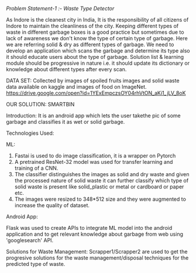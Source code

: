 *Problem Statement-1 :- Waste Type Detector*

As Indore is the cleanest city in India, It is the responsibility of all citizens of Indore to maintain the cleanliness of the city.
Keeping different types of waste in different garbage boxes is a good practice but sometimes due to lack of awareness we don't know
the type of certain type of garbage. Here we are referring solid & dry as different types of garbage. We need to develop an application
which scans the garbage and determine its type also it should educate users about the type of garbage. Solution list & learning module
should be progressive in nature i.e. it should update its dictionary or knowledge about different types after every scan.

DATA SET: Collected by images of spoiled fruits images and solid waste data available on kaggle and images of food on ImageNet.
https://drive.google.com/open?id=1YExEmpczsOY04rhVtON_aKi1_jLV_8oK

OUR SOLUTION: SMARTBIN

Introduction:
It is an android app which lets the user takethe pic of some garbage and classifies it as wet or solid garbage.

Technologies Used:

ML:
1. Fastai is used to do image classification, it is a wrapper on Pytorch
2. A pretrained ResNet-32 model was used for transfer learning and training of a CNN.
3. The classifier distinguishes the images as solid and dry waste and given the processed nature of solid waste it can further classify which type of solid waste is present like solid_plastic or metal or cardboard or paper etc.
4. The images were resized to 348*512 size and they were augmented to increase the quality of dataset.

Android App:

Flask was used to create APIs to integrate ML model into the android application and to get relevant knowledge about garbage from web using 'googlesearch' API.

Solutions for Waste Management:
Scrapper1/Scrapper2 are used to get the progresive solutions for the waste management/disposal techniques for the predicted type of waste.



